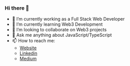 ### Hi there 👋

- 🔭 I’m currently working as a Full Stack Web Developer
- 🌱 I’m currently learning Web3 Development
- 👯 I’m looking to collaborate on Web3 projects
- 💬 Ask me anything about JavaScript/TypeScript
- 📫 How to reach me: 
  - [Website](https://breban.ro)
  - [Linkedin](https://www.linkedin.com/in/sergiu-breban-13ba63b1/)
  - [Medium](https://medium.com/@sergiubreban)
